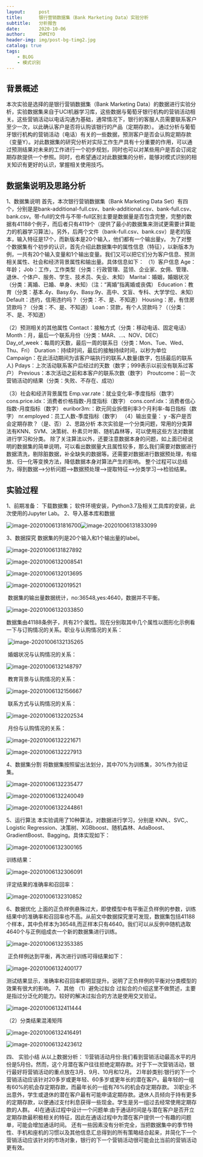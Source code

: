 ```yaml
---
layout:     post
title:      银行营销数据集（Bank Marketing Data）实验分析
subtitle:   分析报告
date:       2020-10-06
author:     ZHMIYO
header-img: img/post-bg-timg2.jpg
catalog: true
tags:
    - BLOG
    - 模式识别
---
```


## 背景概述

本次实验是选择的是银行营销数据集（Bank Marketing Data）的数据进行实验分析，实验数据集来自于UCI机器学习库，这些数据与葡萄牙银行机构的营销活动相关。这些营销活动以电话沟通为基础，通常情况下，银行的客服人员需要联系客户至少一次，以此确认客户是否将认购该银行的产品（定期存款）。
通过分析与葡萄牙银行机构的营销活动（电话）有关的一些数据，预测客户是否会认购定期存款（变量Y）。对此数据集的研究分析对实际工作生产具有十分重要的作用，可以通过预测结果对未来的工作进行一个初步规划，同时也可以对某些用户是否会订阅定期存款提供一个参照。同时，也希望通过对此数据集的分析，能够对模式识别的相关知识有更好的认识，掌握相关使用技巧。

## 数据集说明及思路分析

1、数据集说明
	首先，本次银行营销数据集（Bank Marketing Data Set）有四个，分别是是bank-additional-full.csv、bank-additional.csv、bank-full.csv、bank.csv。带-full的文件与不带-full区别主要是数据量是否包含完整，完整的数据有41188个例子，而后者只有4119个（提供了最小的数据集来测试更需要计算能力的机器学习算法）。另外，后两个文件（bank-full.csv、bank.csv）是老的版本，输入特征是17个，而新版本是20个输入，他们都有一个输出量y。
	为了对整个数据集有个初步的认识，首先介绍此数据集中的属性信息（特征），以新版本为例，一共有20个输入变量和1个输出变量。我们又可以把它们分为客户信息、预测相关属性、社会和经济背景属性和输出量。具体信息如下：
（1）客户信息
Age：年龄；
Job：工作，工作类型（分类：行政管理、蓝领、企业家、女佣、管理、 退休、个体户、服务、学生、技术员、失业、未知）
Marital：婚姻，婚姻状况（分类：离婚、已婚、单身、未知）（注：“离婚”指离婚或丧偶）
Education：教育（分类：基本.4y、Basy.6y、Basy.9y、高中、文盲、专科、大学学位、未知）
Default：违约，信用违约吗？（分类：不、是、不知道）
Housing：房，有住房贷款吗？（分类：不、是、不知道）
Loan：贷款，有个人贷款吗？（（分类：不、是、不知道）

（2）预测相关的其他属性
Contact：接触方式（分类：移动电话、固定电话）
Month：月，最后一个联系月份（分类：MAR、…、NOV、DEC）
Day_of_week：每周的天数，最后一周的联系日（分类：Mon、Tue、Wed、Thu、Fri）
Duration：持续时间，最后的接触持续时间，以秒为单位
Campaign：在此活动期间为该客户端执行的联系人数量(数字，包括最后的联系人)
Pdays：上次活动联系客户后经过的天数（数字；999表示以前没有联系过客户）
Previous：本次活动之前和本客户的联系次数（数字）
Proutcome：前一次营销活动的结果（分类：失败、不存在、成功）

（3）社会和经济背景属性
Emp.var.rate：就业变化率-季度指标（数字）
cons.price.idx：消费者价格指数-月度指标（数字）
cons.conf.idx：消费者信心指数-月度指标（数字）
euribor3m:：欧元同业拆借利率3个月利率-每日指标（数字）
nr.employed：员工人数-季度指标（数字）
（4）输出变量：
y -客户是否会定期存款？（是、否）
2、思路分析
	本次实验是一个分类问题，常用的分类算法有KNN、SVM、决策树、朴素贝叶斯、随机森林等，可以使用这些方法对数据进行学习和分类。
	除了关注算法以外，还要注意数据本身的问题，如上面已经说明的数据集的简单说明，可以看出数据量大且属性较多，那么我们需要对数据进行数据清洗，剔除脏数据，补全缺失的数据等。还需要对数据进行数据预处理，有缩放、归一化等变换方法，降低数据本身对算法产生的影响。
	整个过程可以总结为，得到数据—>分析问题—>数据预处理—>提取特征—>分类学习—>检验结果。

## 实验过程
1、前期准备：
		下载数据集；
		软件环境安装，Python3.7及相关工具库的安装，此次使用的Jupyter Lab。
2、导入基本库和数据

![image-20201006131816700](C:\Users\zdy\AppData\Roaming\Typora\typora-user-images\image-20201006131816700.png)![image-20201006131833099](C:\Users\zdy\AppData\Roaming\Typora\typora-user-images\image-20201006131833099.png)

3、数据探究
		数据集的列是20个输入和1个输出量的label。

  ![image-20201006131827892](C:\Users\zdy\AppData\Roaming\Typora\typora-user-images\image-20201006131827892.png)

![image-20201006132008541](C:\Users\zdy\AppData\Roaming\Typora\typora-user-images\image-20201006132008541.png)

![image-20201006132013695](C:\Users\zdy\AppData\Roaming\Typora\typora-user-images\image-20201006132013695.png)

![image-20201006132019521](C:\Users\zdy\AppData\Roaming\Typora\typora-user-images\image-20201006132019521.png)		

​		数据集的输出量数据统计，no:36548,yes:4640，数据并不平衡。

![image-20201006132033850](C:\Users\zdy\AppData\Roaming\Typora\typora-user-images\image-20201006132033850.png)

​		数据集由41188条例子，共有21个属性。现在分别取其中几个属性以图形化示例看一下与订购情况的关系。
​		职业与认购情况的关系：

​	![image-20201006132135265](C:\Users\zdy\AppData\Roaming\Typora\typora-user-images\image-20201006132135265.png)

​		婚姻状况与认购情况的关系：

![image-20201006132148797](C:\Users\zdy\AppData\Roaming\Typora\typora-user-images\image-20201006132148797.png)

​		教育背景与认购情况的关系：

![image-20201006132156667](C:\Users\zdy\AppData\Roaming\Typora\typora-user-images\image-20201006132156667.png)

​		联系方式与认购情况的关系：

![image-20201006132202534](C:\Users\zdy\AppData\Roaming\Typora\typora-user-images\image-20201006132202534.png)





​		月份与认购情况的关系：

![image-20201006132221671](C:\Users\zdy\AppData\Roaming\Typora\typora-user-images\image-20201006132221671.png)

![image-20201006132227913](C:\Users\zdy\AppData\Roaming\Typora\typora-user-images\image-20201006132227913.png)

4、数据集分割
		将数据集按照留出法划分，其中70%为训练集，30%作为验证集。

 ![image-20201006132235477](C:\Users\zdy\AppData\Roaming\Typora\typora-user-images\image-20201006132235477.png)

![image-20201006132240049](C:\Users\zdy\AppData\Roaming\Typora\typora-user-images\image-20201006132240049.png)

![image-20201006132244861](C:\Users\zdy\AppData\Roaming\Typora\typora-user-images\image-20201006132244861.png)

5、运行算法
		本实验调用了10种算法，对数据进行学习，分别是 KNN,、SVC,、Logistic Regression、决策树、XGBboost、随机森林、AdaBoost、GradientBoost、Bagging。具体实现如下：

![image-20201006132300165](C:\Users\zdy\AppData\Roaming\Typora\typora-user-images\image-20201006132300165.png)

训练结果：

![image-20201006132306091](C:\Users\zdy\AppData\Roaming\Typora\typora-user-images\image-20201006132306091.png)

评定结果的准确率和召回率：

![image-20201006132310852](C:\Users\zdy\AppData\Roaming\Typora\typora-user-images\image-20201006132310852.png)

6、数据优化
		上面的正负样例悬殊过大，即使模型中有平衡正负样例的参数，训练结果中的准确率和召回率也不高。从前文中数据探究里可发现，数据集包括41188个样本，其中负样本为36548,而正样本只有4640。我们可以从反例中随机选取4640个与正例组成衣一个新的数据集进行训练。

![image-20201006132353385](C:\Users\zdy\AppData\Roaming\Typora\typora-user-images\image-20201006132353385.png)

​		正负样例达到平衡，再次进行训练可得结果如下：

![image-20201006132400177](C:\Users\zdy\AppData\Roaming\Typora\typora-user-images\image-20201006132400177.png)

​		测试结果显示，准确率和召回率都明显提升。说明了正负样例的平衡对分类模型的效果有很大的影响。
7、其他
（1）避免过拟合
​	过拟合的介绍这里不做赘述，主要是指过分泛化的能力。较好的解决过拟合的方法是使用交叉验证。

![image-20201006132411444](C:\Users\zdy\AppData\Roaming\Typora\typora-user-images\image-20201006132411444.png)

（2）分类结果混淆矩阵

![image-20201006132416491](C:\Users\zdy\AppData\Roaming\Typora\typora-user-images\image-20201006132416491.png)

![image-20201006132423612](C:\Users\zdy\AppData\Roaming\Typora\typora-user-images\image-20201006132423612.png)

四、	实验小结
		从以上数据分析：
		1)营销活动月份:我们看到营销活动最高水平的月份是5月份。然而，这个月潜在客户往往拒绝定期存款。对于下一次营销活动，银行最好将营销活动的重点放在3月、9月、10月和12月。
		2)年龄类别:银行的下一个营销活动应该针对20多岁或更年轻、60多岁或更年长的潜在客户。最年轻的一组有60%的机会存定期存款，而最年长的一组有76%的机会存定期存款。
		3)职业:不出意外，学生或退休的潜在客户最有可能申请定期存款。退休人员倾向于持有更多的定期存款，以便通过支付利息获得一些现金。学生是另一组过去经常使用定期存款的人群。
		4)在通话过程中设计一个问题单:由于通话时间是与潜在客户是否开立定期存款最积极相关的特征，因此在通话过程中为潜在客户提供一个有趣的问题单，可能会增加通话时间。
		还有一些因素没有分析完全，当把数据集中的季节特性、手机和座机的习惯以及其他信息汇总得到的所有策略结合起来，并简化下一个营销活动应该针对的市场对象，银行的下一个营销活动很可能会比当前的营销活动更有效。
